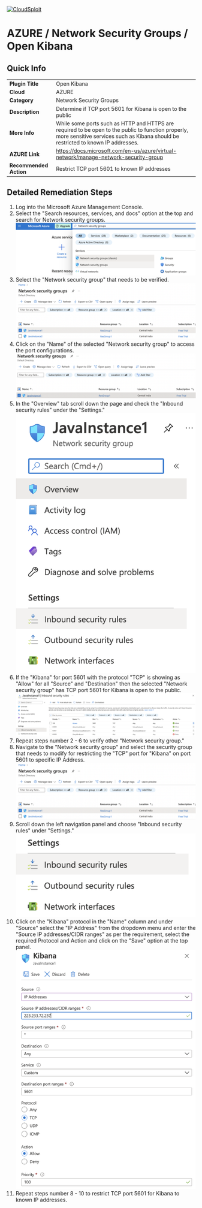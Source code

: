 [![CloudSploit](https://cloudsploit.com/img/logo-new-big-text-100.png "CloudSploit")](https://cloudsploit.com)

# AZURE / Network Security Groups / Open Kibana

## Quick Info

| | |
|-|-|
| **Plugin Title** | Open Kibana |
| **Cloud** | AZURE |
| **Category** | Network Security Groups |
| **Description** | Determine if TCP port 5601 for Kibana is open to the public |
| **More Info** | While some ports such as HTTP and HTTPS are required to be open to the public to function properly, more sensitive services such as Kibana should be restricted to known IP addresses. |
| **AZURE Link** | https://docs.microsoft.com/en-us/azure/virtual-network/manage-network-security-group |
| **Recommended Action** | Restrict TCP port 5601 to known IP addresses |

## Detailed Remediation Steps

1. Log into the Microsoft Azure Management Console.
2. Select the "Search resources, services, and docs" option at the top and search for Network security groups. </br> <img src="/resources/azure/networksecuritygroups/open-kibana/step2.png"/>
3. Select the "Network security group" that needs to be verified. </br> <img src="/resources/azure/networksecuritygroups/open-kibana/step3.png"/>
4. Click on the "Name" of the selected "Network security group" to access the port configurations. </br> <img src="/resources/azure/networksecuritygroups/open-kibana/step4.png"/>
5. In the "Overview" tab scroll down the page and check the "Inbound security rules" under the "Settings." </br> <img src="/resources/azure/networksecuritygroups/open-kibana/step5.png"/>
6. If the "Kibana" for port 5601 with the protocol "TCP" is showing as "Allow" for all "Source" and "Destination" then the selected  "Network security group" has TCP port 5601 for Kibana is open to the public. </br> <img src="/resources/azure/networksecuritygroups/open-kibana/step6.png"/>
7. Repeat steps number 2 - 6 to verify other "Network security group." </br>
8. Navigate to the "Network security group" and select the security group that needs to modify for restricting the "TCP" port for "Kibana" on port 5601 to specific IP Address.</br> <img src="/resources/azure/networksecuritygroups/open-kibana/step8.png"/>
9. Scroll down the left navigation panel and choose "Inbound security rules" under "Settings."</br> <img src="/resources/azure/networksecuritygroups/open-kibana/step9.png"/>
10. Click on the "Kibana" protocol in the "Name" column and under "Source" select the "IP Address" from the dropdown menu and enter the "Source IP addresses/CIDR ranges" as per the requirement, select the required Protocol and Action and click on the "Save" option at the top panel. </br> <img src="/resources/azure/networksecuritygroups/open-kibana/step10.png"/>
11. Repeat steps number 8 - 10 to restrict TCP port 5601 for Kibana to known IP addresses.</br>
